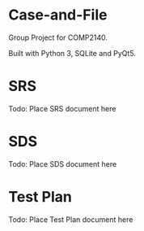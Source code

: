 # Case-and-File

Group Project for COMP2140.

Built with Python 3, SQLite and PyQt5.

# SRS

Todo: Place SRS document here

# SDS

Todo: Place SDS document here

# Test Plan

Todo: Place Test Plan document here
